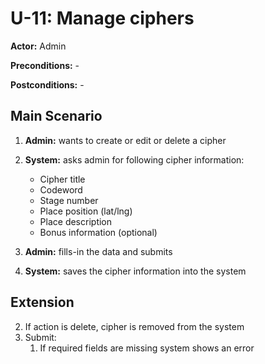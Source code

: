 # U-11: Manage ciphers
**Actor:** Admin

**Preconditions:** -

**Postconditions:** -

## Main Scenario

1. **Admin:** wants to create or edit or delete a cipher
2. **System:** asks admin for following cipher information:
   - Cipher title
   - Codeword
   - Stage number
   - Place position (lat/lng)
   - Place description
   - Bonus information (optional)

3. **Admin:** fills-in the data and submits
4. **System:** saves the cipher information into the system

## Extension
2. If action is delete, cipher is removed from the system
4. Submit:
   1. If required fields are missing system shows an error
